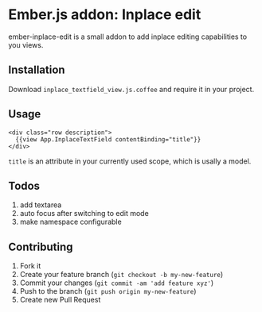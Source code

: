 # Ember.js addon: Inplace edit

ember-inplace-edit is a small addon to add inplace editing capabilities to you views.

## Installation

Download `inplace_textfield_view.js.coffee` and require it in your project.

## Usage

    <div class="row description">
      {{view App.InplaceTextField contentBinding="title"}}
    </div>

`title` is an attribute in your currently used scope, which is usally a model.

## Todos

1. add textarea
2. auto focus after switching to edit mode
3. make namespace configurable

## Contributing

1. Fork it
2. Create your feature branch (`git checkout -b my-new-feature`)
3. Commit your changes (`git commit -am 'add feature xyz'`)
4. Push to the branch (`git push origin my-new-feature`)
5. Create new Pull Request

